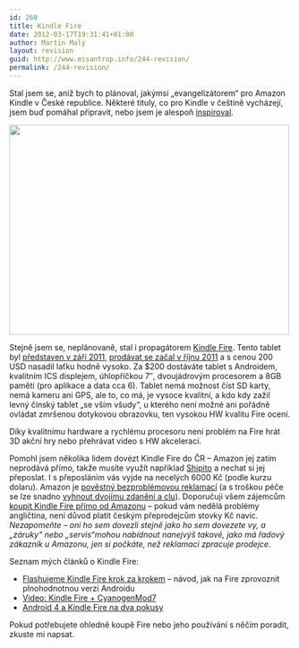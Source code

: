 ```yaml
---
id: 260
title: Kindle Fire
date: 2012-03-17T19:31:41+01:00
author: Martin Malý
layout: revision
guid: http://www.misantrop.info/244-revision/
permalink: /244-revision/
---
```

Stal jsem se, aniž bych to plánoval, jakýmsi &#8222;evangelizátorem&#8220; pro Amazon Kindle v České republice. Některé tituly, co pro Kindle v češtině vycházejí, jsem buď pomáhal připravit, nebo jsem je alespoň [inspiroval](http://strucny.misantrop.info/radost-z-prace-ktera-k-necemu-byla).

<a href="http://www.misantrop.info/flashujeme-kindle-fire-krok-za-krokem/20120216_009/" rel="attachment wp-att-157"><img class="aligncenter size-medium wp-image-157" title="20120216_009" src="http://www.misantrop.info/wp-content/uploads/2012/03/20120216_009-500x3751.jpg" alt="" width="500" height="375" /></a>

Stejně jsem se, neplánovaně, stal i propagátorem [Kindle Fire](http://www.amazon.com/gp/product/B0051VVOB2/ref=as_li_ss_tl?ie=UTF8&tag=dein-20&linkCode=as2&camp=1789&creative=390957&creativeASIN=B0051VVOB2). Tento tablet byl [představen v září 2011](http://strucny.misantrop.info/amazon-predstavil-tablet-kindle-fire-dotykovy), [prodávat se začal v říjnu 2011](http://www.misantrop.info/novinky-se-znackou-kindle) a s cenou 200 USD nasadil laťku hodně vysoko. Za $200 dostáváte tablet s Androidem, kvalitním ICS displejem, úhlopříčkou 7&#8243;, dvoujádrovým procesorem a 8GB paměti (pro aplikace a data cca 6). Tablet nemá možnost číst SD karty, nemá kameru ani GPS, ale to, co má, je vysoce kvalitní, a kdo kdy zažil levný čínský tablet &#8222;se vším všudy&#8220;, u kterého není možné ani pořádně ovládat zmršenou dotykovou obrazovku, ten vysokou HW kvalitu Fire ocení.

Díky kvalitnímu hardware a rychlému procesoru není problém na Fire hrát 3D akční hry nebo přehrávat video s HW akcelerací.

Pomohl jsem několika lidem dovézt Kindle Fire do ČR &#8211; Amazon jej zatím neprodává přímo, takže musíte využít například [Shipito](http://www.shipito.com) a nechat si jej přeposlat. I s přeposláním vás vyjde na necelých 6000 Kč (podle kurzu dolaru). Amazon je [pověstný bezproblémovou reklamací](http://www.misantrop.info/vite-co-je-za-starosti-s-reklamaci-zbozi-v-cizine) (a s troškou péče se lze snadno [vyhnout dvojímu zdanění a clu](http://www.misantrop.info/jak-reklamovat-u-amazonu-neplatit-znovu-clo-ani-dph)). Doporučuji všem zájemcům [koupit Kindle Fire přímo od Amazonu](http://www.amazon.com/gp/product/B0051VVOB2/ref=as_li_ss_tl?ie=UTF8&tag=dein-20&linkCode=as2&camp=1789&creative=390957&creativeASIN=B0051VVOB2) &#8211; pokud vám nedělá problémy angličtina, není důvod platit českým přeprodejcům stovky Kč navíc. _Nezapomeňte &#8211; oni ho sem dovezli stejně jako ho sem dovezete vy, a &#8222;záruky&#8220; nebo &#8222;servis&#8220;mohou nabídnout nanejvýš takové, jako má řadový zákazník u Amazonu, jen si počkáte, než reklamaci zpracuje prodejce._

Seznam mých článků o Kindle Fire:

  * <a title="Permalink to Flashujeme Kindle Fire krok za krokem" href="../flashujeme-kindle-fire-krok-za-krokem/" rel="bookmark">Flashujeme Kindle Fire krok za krokem</a> &#8211; návod, jak na Fire zprovoznit plnohodnotnou verzi Androidu
  * <a title="Permalink to Video: Kindle Fire + CyanogenMod7" href="../video-kindle-fire-cyanogenmod7/" rel="bookmark">Video: Kindle Fire + CyanogenMod7</a>
  * <a title="Permalink to Android 4 a Kindle Fire na dva pokusy" href="../android-4-a-kindle-fire-na-dva-pokusy/" rel="bookmark">Android 4 a Kindle Fire na dva pokusy</a>

Pokud potřebujete ohledně koupě Fire nebo jeho používání s něčím poradit, zkuste mi napsat.